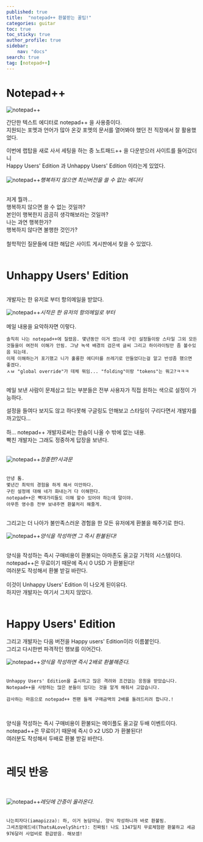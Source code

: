 ```yaml
---
published: true
title:  "notepad++ 환불받는 꿀팁!"
categories: guitar
toc: true
toc_sticky: true
author_profile: true
sidebar:
    nav: "docs"
search: true
tag: [notepad++]
---
```


# Notepad++
![notepad++](/images/2022-07-30-Notepad++_0.PNG) 

간단한 텍스트 에디터로 notepad++ 을 사용중이다.  
지원되는 포멧과 언어가 많아 온갖 포멧의 문서를 열어봐야 했던 전 직장에서 잘 활용했었다.

이번에 랩탑을 새로 사서 세팅을 하는 중 노트패드++ 을 다운받으러 사이트를 들어갔더니  
Happy Users' Edition 과 Unhappy Users' Edition 이라는게 있었다.  
<br>
![notepad++](/images/2022-07-30-Notepad++_1.PNG)*행복하지 않으면 최신버전을 쓸 수 없는 에디터*
<br>
<br>

저게 뭘까...  
행복하지 않으면 쓸 수 없는 것일까?  
본인이 행복한지 곰곰히 생각해보라는 것일까?  
나는 과연 행복한가?  
행복하지 않다면 불행한 것인가?  
<br>
철학적인 질문들에 대한 해답은 사이트 게시판에서 찾을 수 있었다.  
<br>

# Unhappy Users' Edition

<br>
개발자는 한 유저로 부터 항의메일을 받았다.  

<br>

![notepad++](/images/2022-07-30-Notepad++_2.PNG)*시작은 한 유저의 항의메일로 부터*  
<br>
메일 내용을 요악하자면 이렇다.
```
솔직히 나는 notepad++에 질렸음. 몇년동안 이거 썼는데 구린 설정들이랑 스타일 그외 모든것들을이 여전히 이해가 안됨. 그냥 녹색 배경의 검은색 글씨 그리고 하이라이팅만 좀 볼수있음 되는데.
이제 이해하는거 포기했고 니가 훌륭한 에디터를 쓰레기로 만들었다는걸 알고 반성좀 했으면 좋겠다.
ㅅㅂ "global override"가 데체 뭐임... "folding"이랑 "tokens"는 뭐고?ㅋㅋㅋ
```  
<br>
메일 보낸 사람이 문제삼고 있는 부분들은 전부 사용자가 직접 원하는 색으로 설정이 가능하다.   

설정을 들여다 보지도 않고 하다못해 구글링도 안해보고 스타일이 구리다면서 개발자를 까고있다...  
<br>
하... notepad++ 개발자로써는 한숨이 나올 수 밖에 없는 내용.  
빡친 개발자는 그래도 정중하게 답장을 보낸다.  
 <br>

![notepad++](/images/2022-07-30-Notepad++_3.PNG)*정중한?사과문*   
<br>

```
안녕 톰.
몇년간 최악의 경험을 하게 해서 미안하다.
구린 설정에 대해 네가 화내는거 다 이해한다.  
notepad++은 빡대가리들도 이해 할수 있어야 하는데 말이야.
아무튼 영수증 전부 보내주면 환불처리 해줄게.
```
<br>
그리고는 더 나아가 불만족스러운 경험을 한 모든 유저에게 환불을 해주기로 한다.  
<br>

![notepad++](/images/2022-07-30-Notepad++_4.PNG)*양식을 작성하면 그 즉시 환불된다!*  
<br>

양식을 작성하는 즉시 구매비용이 환불되는 아마존도 울고갈 기적의 시스템이다.  
notepad++은 무료이기 때문에 즉시 0 USD 가 환불된다!  
여러분도 작성해서 환불 받길 바란다.  
<br>
이것이 Unhappy Users' Edition 이 나오게 된이유다.  
하지만 개발자는 여기서 그치지 않았다.  
<br>

# Happy Users' Edition
그리고 개발자는 다음 버전을 Happy users' Edition이라 이름붙인다.  
그리고 다시한번 파격적인 행보를 이어간다.
<br>

![notepad++](/images/2022-07-30-Notepad++_5.PNG)*양식을 작성하면 즉시 2배로 환불해준다.*   
<br>

```
Unhappy Users' Edition을 출시하고 많은 격려와 조건없는 응원을 받았습니다.  
Notepad++을 사랑하는 많은 분들이 있다는 것을 알게 해줘서 고맙습니다.

감사하는 마음으로 notepad++ 찐팬 들께 구매금액의 2배를 돌려드리려 합니다.!
```
<br>

양식을 작성하는 즉시 구매비용이 환불되는 메이플도 울고갈 두배 이벤트이다.  
notepad++은 무료이기 때문에 즉시 0 x2 USD 가 환불된다!  
여러분도 작성해서 두배로 환불 받길 바란다.  
<br>

# 레딧 반응


 <br>

![notepad++](/images/2022-07-30-Notepad++_6.PNG)*레딧에 간증이 올라온다.*  
<br>
```
나는피자다(iamapizza): 하, 이거 농담아님. 양식 작성하니까 바로 환불됨.  
그셔츠맘에드네(ThatsALovelyShirt): 진짜됨! 나도 1347일치 무료체험판 환불하고 세금 976달러 사업비로 환급받음. 해보셈!